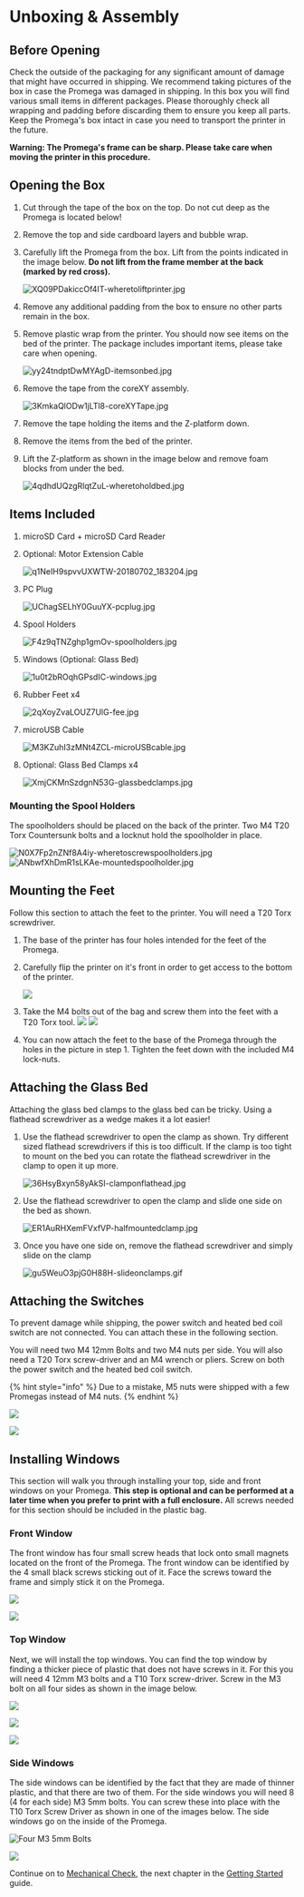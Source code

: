 # Unboxing & Assembly

## Before Opening

Check the outside of the packaging for any significant amount of damage that might have occurred in shipping. We recommend taking pictures of the box in case the Promega was damaged in shipping. In this box you will find various small items in different packages. Please thoroughly check all wrapping and padding before discarding them to ensure you keep all parts. Keep the Promega's box intact in case you need to transport the printer in the future.

**Warning: The Promega's frame can be sharp. Please take care when moving the printer in this procedure.**

## Opening the Box

1. Cut through the tape of the box on the top. Do not cut deep as the Promega is located below! 
2. Remove the top and side cardboard layers and bubble wrap.
3. Carefully lift the Promega from the box. Lift from the points indicated in the image below. **Do not lift from the frame member at the back \(marked by red cross\).**

   ![XQ09PDakiccOf4IT-wheretoliftprinter.jpg](../.gitbook/assets/xq09pdakiccof4it-wheretoliftprinter.jpg)

4. Remove any additional padding from the box to ensure no other parts remain in the box.
5. Remove plastic wrap from the printer. You should now see items on the bed of the printer. The package includes important items, please take care when opening.

   ![yy24tndptDwMYAgD-itemsonbed.jpg](../.gitbook/assets/yy24tndptdwmyagd-itemsonbed.jpg)

6. Remove the tape from the coreXY assembly.

   ![3KmkaQlODw1jLTl8-coreXYTape.jpg](../.gitbook/assets/3kmkaqlodw1jltl8-corexytape.jpg)

7. Remove the tape holding the items and the Z-platform down.
8. Remove the items from the bed of the printer. 
9. Lift the Z-platform as shown in the image below and remove foam blocks from under the bed.

   ![4qdhdUQzgRlqtZuL-wheretoholdbed.jpg](../.gitbook/assets/4qdhduqzgrlqtzul-wheretoholdbed.jpg)

## Items Included

1. microSD Card + microSD Card Reader
2. Optional: Motor Extension Cable

   ![q1NeIH9spvvUXWTW-20180702\_183204.jpg](../.gitbook/assets/q1neih9spvvuxwtw-20180702_183204.jpg)

3. PC Plug

   ![UChagSELhY0GuuYX-pcplug.jpg](../.gitbook/assets/uchagselhy0guuyx-pcplug.jpg)

4. Spool Holders

   ![F4z9qTNZghp1gmOv-spoolholders.jpg](../.gitbook/assets/f4z9qtnzghp1gmov-spoolholders.jpg)

5. Windows \(Optional: Glass Bed\)

   ![1u0t2bROqhGPsdIC-windows.jpg](../.gitbook/assets/1u0t2broqhgpsdic-windows.jpg)

6. Rubber Feet x4

   ![2qXoyZvaLOUZ7UlG-fee.jpg](../.gitbook/assets/2qxoyzvalouz7ulg-fee.jpg)

7. microUSB Cable

   ![M3KZuhI3zMNt4ZCL-microUSBcable.jpg](../.gitbook/assets/m3kzuhi3zmnt4zcl-microusbcable.jpg)

8. Optional: Glass Bed Clamps x4

   ![XmjCKMnSzdgnN53G-glassbedclamps.jpg](../.gitbook/assets/xmjckmnszdgnn53g-glassbedclamps.jpg)

### Mounting the Spool Holders

The spoolholders should be placed on the back of the printer. Two M4 T20 Torx Countersunk bolts and a locknut hold the spoolholder in place.

![N0X7Fp2nZNf8A4iy-wheretoscrewspoolholders.jpg](../.gitbook/assets/n0x7fp2nznf8a4iy-wheretoscrewspoolholders.jpg) ![ANbwfXhDmR1sLKAe-mountedspoolholder.jpg](../.gitbook/assets/anbwfxhdmr1slkae-mountedspoolholder.jpg)

## Mounting the Feet

Follow this section to attach the feet to the printer. You will need a T20 Torx screwdriver.

1. The base of the printer has four holes intended for the feet of the Promega.
2. Carefully flip the printer on it's front in order to get access to the bottom of the printer.

   ![](../.gitbook/assets/wheretoscrewonfeet.jpg)

3. Take the M4 bolts out of the bag and screw them into the feet with a T20 Torx tool. ![](../.gitbook/assets/screwinfoot%20%281%29.jpg) ![](../.gitbook/assets/screwthroughfoot.jpg)
4. You can now attach the feet to the base of the Promega through the holes in the picture in step 1. Tighten the feet down with the included M4 lock-nuts.

## Attaching the Glass Bed

Attaching the glass bed clamps to the glass bed can be tricky. Using a flathead screwdriver as a wedge makes it a lot easier!

1. Use the flathead screwdriver to open the clamp as shown. Try different sized flathead screwdrivers if this is too difficult. If the clamp is too tight to mount on the bed you can rotate the flathead screwdriver in the clamp to open it up more.

   ![36HsyBxyn58yAkSI-clamponflathead.jpg](../.gitbook/assets/36hsybxyn58yaksi-clamponflathead.jpg)

2. Use the flathead screwdriver to open the clamp and slide one side on the bed as shown.

   ![ER1AuRHXemFVxfVP-halfmountedclamp.jpg](../.gitbook/assets/er1aurhxemfvxfvp-halfmountedclamp.jpg)

3. Once you have one side on, remove the flathead screwdriver and simply slide on the clamp

   ![gu5WeuO3pjG0H88H-slideonclamps.gif](../.gitbook/assets/gu5weuo3pjg0h88h-slideonclamps.gif)

## Attaching the Switches

To prevent damage while shipping, the power switch and heated bed coil switch are not connected. You can attach these in the following section.

You will need two M4 12mm Bolts and two M4 nuts per side. You will also need a T20 Torx screw-driver and an M4 wrench or pliers. Screw on both the power switch and the heated bed coil switch.

{% hint style="info" %}
Due to a mistake, M5 nuts were shipped with a few Promegas instead of M4 nuts.
{% endhint %}

![](../.gitbook/assets/screwingpowerswitch.jpg)

![](../.gitbook/assets/nutsonpowerswitchg.jpg)

## Installing Windows

This section will walk you through installing your top, side and front windows on your Promega. **This step is optional and can be performed at a later time when you prefer to print with a full enclosure.** All screws needed for this section should be included in the plastic bag.

### Front Window

The front window has four small screw heads that lock onto small magnets located on the front of the Promega. The front window can be identified by the 4 small black screws sticking out of it. Face the screws toward the frame and simply stick it on the Promega.

![](../.gitbook/assets/frontwindowattach.gif)

![](../.gitbook/assets/front_window.jpg)

### Top Window

Next, we will install the top windows. You can find the top window by finding a thicker piece of plastic that does not have screws in it. For this you will need 4 12mm M3 bolts and a T10 Torx screw-driver. Screw in the M3 bolt on all four sides as shown in the image below.

![](../.gitbook/assets/4xm35mm%20%281%29.jpg)

![](../.gitbook/assets/attachingthetopwindow.jpg)

![](../.gitbook/assets/fullyattachedtopwindow.jpg)

### Side Windows

The side windows can be identified by the fact that they are made of thinner plastic, and that there are two of them. For the side windows you will need 8 \(4 for each side\) M3 5mm bolts. You can screw these into place with the T10 Torx Screw Driver as shown in one of the images below. The side windows go on the inside of the Promega.

![Four M3 5mm Bolts](../.gitbook/assets/4xm35mm.jpg)

![](../.gitbook/assets/attachingsides.jpg)

Continue on to [Mechanical Check](check-your-printer.md), the next chapter in the [Getting Started](./) guide.

